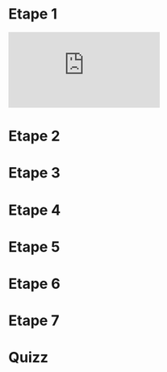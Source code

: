# Etape 1

![Alt text](https://www.hostingpics.net/viewer.php?id=226982237183495200081683688521437108332n.png)

# Etape 2

# Etape 3

# Etape 4

# Etape 5

# Etape 6

# Etape 7

# Quizz

